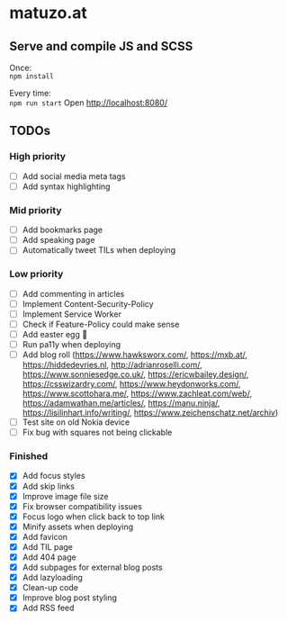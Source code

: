 # matuzo.at

## Serve and compile JS and SCSS

Once:  
`npm install`

Every time:  
`npm run start`
Open <http://localhost:8080/>

## TODOs

### High priority

- [ ] Add social media meta tags  
- [ ] Add syntax highlighting

### Mid priority

- [ ] Add bookmarks page
- [ ] Add speaking page
- [ ] Automatically tweet TILs when deploying

### Low priority

- [ ] Add commenting in articles  
- [ ] Implement Content-Security-Policy  
- [ ] Implement Service Worker  
- [ ] Check if Feature-Policy could make sense  
- [ ] Add easter egg 🥚  
- [ ] Run pa11y when deploying  
- [ ] Add blog roll (https://www.hawksworx.com/, https://mxb.at/, https://hiddedevries.nl, http://adrianroselli.com/, https://www.sonniesedge.co.uk/, https://ericwbailey.design/, https://csswizardry.com/, https://www.heydonworks.com/, https://www.scottohara.me/, https://www.zachleat.com/web/, https://adamwathan.me/articles/, https://manu.ninja/, https://lisilinhart.info/writing/, https://www.zeichenschatz.net/archiv)
- [ ] Test site on old Nokia device
- [ ] Fix bug with squares not being clickable

### Finished

- [x] Add focus styles  
- [x] Add skip links  
- [X] Improve image file size  
- [x] Fix browser compatibility issues
- [x] Focus logo when click back to top link
- [x] Minify assets when deploying  
- [x] Add favicon  
- [x] Add TIL page
- [x] Add 404 page
- [x] Add subpages for external blog posts  
- [x] Add lazyloading  
- [x] Clean-up code
- [x] Improve blog post styling  
- [x] Add RSS feed  
